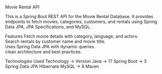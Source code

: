 Movie Rental API

This is a Spring Boot REST API for the Movie Rental Database. It provides endpoints to fetch movies, categories, customers, and rentals using Spring Data JPA, JPA Specifications, and MySQL.

Features
Fetch movie details with category, language, and actors.  
Search rentals by customer name and movie title.  
Uses Spring Data JPA with dynamic queries.  
clean architecture and best practices.


Technologies Used
Technology -> Version
Java -> 17
Spring Boot -> 3
Spring Data JPA
Hibernate
MySQL -> 8
Maven
